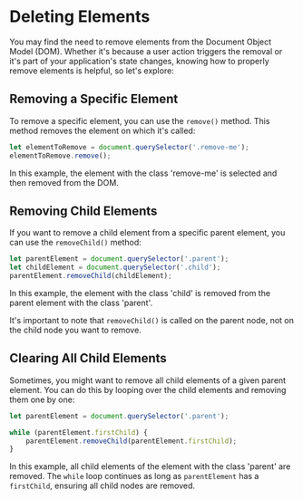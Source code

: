 # Deleting Elements

You may find the need to remove elements from the Document Object Model (DOM). Whether it's because a user action triggers the removal or it's part of your application's state changes, knowing how to properly remove elements is helpful, so let's explore:

## Removing a Specific Element

To remove a specific element, you can use the `remove()` method. This method removes the element on which it's called:

```jsx
let elementToRemove = document.querySelector('.remove-me');
elementToRemove.remove();
```

In this example, the element with the class 'remove-me' is selected and then removed from the DOM.

## Removing Child Elements

If you want to remove a child element from a specific parent element, you can use the `removeChild()` method:

```jsx
let parentElement = document.querySelector('.parent');
let childElement = document.querySelector('.child');
parentElement.removeChild(childElement);
```

In this example, the element with the class 'child' is removed from the parent element with the class 'parent'.

It's important to note that `removeChild()` is called on the parent node, not on the child node you want to remove.

## Clearing All Child Elements

Sometimes, you might want to remove all child elements of a given parent element. You can do this by looping over the child elements and removing them one by one:

```jsx
let parentElement = document.querySelector('.parent');

while (parentElement.firstChild) {
    parentElement.removeChild(parentElement.firstChild);
}
```

In this example, all child elements of the element with the class 'parent' are removed. The `while` loop continues as long as `parentElement` has a `firstChild`, ensuring all child nodes are removed.
